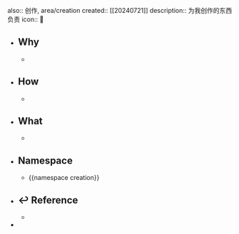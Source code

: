 also:: 创作, area/creation
created:: [[20240721]]
description:: 为我创作的东西负责
icon:: 📄

- ## Why
  -
- ## How
  -
- ## What
  -
- ## Namespace
  - {{namespace creation}}
- ## ↩ Reference
  -
-